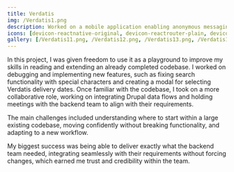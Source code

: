 ```yaml
---
title: Verdatis
img: /Verdatis1.png
description: Worked on a mobile application enabling anonymous messaging between users and businesses via internal credits, focusing on bug fixes and testing.
icons: [devicon-reactnative-original, devicon-reactrouter-plain, devicon-jest-plain, devicon-typescript-plain]
gallery: [/Verdatis11.png, /Verdatis12.png, /Verdatis13.png, /Verdatis14.png, /Verdatis15.png]
---
```


In this project, I was given freedom to use it as a playground to improve my skills in reading and extending an already completed codebase. I worked on debugging and implementing new features, such as fixing search functionality with special characters and creating a modal for selecting Verdatis delivery dates. Once familiar with the codebase, I took on a more collaborative role, working on integrating Drupal data flows and holding meetings with the backend team to align with their requirements.

The main challenges included understanding where to start within a large existing codebase, moving confidently without breaking functionality, and adapting to a new workflow.

My biggest success was being able to deliver exactly what the backend team needed, integrating seamlessly with their requirements without forcing changes, which earned me trust and credibility within the team.